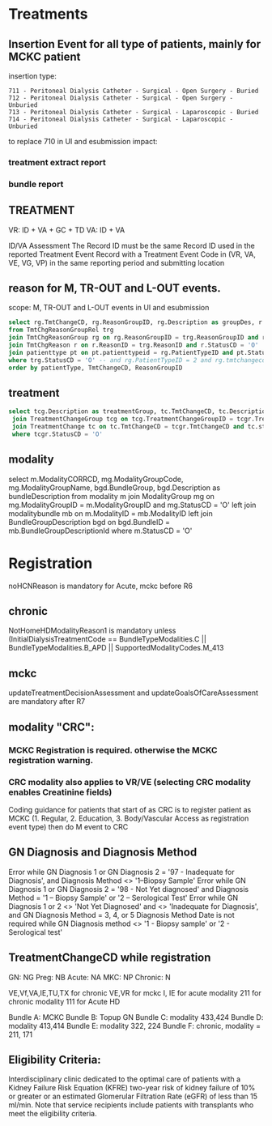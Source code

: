 # Treatments
## Insertion Event for all type of patients, mainly for MCKC patient
insertion type: 
```
711 - Peritoneal Dialysis Catheter - Surgical - Open Surgery - Buried
712 - Peritoneal Dialysis Catheter - Surgical - Open Surgery - Unburied
713 - Peritoneal Dialysis Catheter - Surgical - Laparoscopic - Buried
714 - Peritoneal Dialysis Catheter - Surgical - Laparoscopic - Unburied 
```
to replace 710 in UI and esubmission
impact:
### treatment extract report
### bundle report


## TREATMENT
VR: ID + VA + GC + TD
VA: ID + VA

ID/VA Assessment
The Record ID must be the same Record ID used in the reported Treatment Event Record with a Treatment Event Code in (VR, VA, VE, VG, VP) in the same reporting period and submitting location 

##  reason for M, TR-OUT and L-OUT events.
scope: M, TR-OUT and L-OUT events in UI and esubmission
```sql
select rg.TmtChangeCD, rg.ReasonGroupID, rg.Description as groupDes, r.reasonId, r.CORRCD as reasonCode, r.Description as reasonDes, pt.Description as patientType 
from TmtChgReasonGroupRel trg
join TmtChgReasonGroup rg on rg.ReasonGroupID = trg.ReasonGroupID and rg.StatusCD = 'O'
join TmtChgReason r on r.ReasonID = trg.ReasonID and r.StatusCD = 'O'
join patienttype pt on pt.patienttypeid = rg.PatientTypeID and pt.StatusCD = 'O'
where trg.StatusCD = 'O' -- and rg.PatientTypeID = 2 and rg.tmtchangecd in ('L', 'TR', 'M')
order by patientType, TmtChangeCD, ReasonGroupID
```
## treatment
```sql
select tcg.Description as treatmentGroup, tc.TmtChangeCD, tc.Description as treatment from TreatmentChangegrouprel tcgr
 join TreatmentChangeGroup tcg on tcg.TreatmentChangeGroupID = tcgr.TreatmentChangeGroupID and tcg.statusCD = 'O'
 join TreatmentChange tc on tc.TmtChangeCD = tcgr.TmtChangeCD and tc.statusCD = 'O'
 where tcgr.StatusCD = 'O'
```
## modality
select m.ModalityCORRCD, mg.ModalityGroupCode, mg.ModalityGroupName, bgd.BundleGroup, bgd.Description as bundleDescription 
from modality m
 join ModalityGroup mg on mg.ModalityGroupID = m.ModalityGroupID and mg.StatusCD = 'O'
left join modalitybundle mb on m.ModalityID = mb.ModalityID	
left join BundleGroupDescription bgd on bgd.BundleID = mb.BundleGroupDescriptionId
where m.StatusCD = 'O'

# Registration
noHCNReason is mandatory for Acute, mckc before R6 
## chronic
NotHomeHDModalityReason1 is mandatory unless (InitialDialysisTreatmentCode == BundleTypeModalities.C || BundleTypeModalities.B_APD || SupportedModalityCodes.M_413
## mckc
updateTreatmentDecisionAssessment and updateGoalsOfCareAssessment are mandatory after R7

## modality "CRC": 
### MCKC Registration is required. otherwise the MCKC registration warning.
### CRC modality also applies to VR/VE (selecting CRC modality enables Creatinine fields)
Coding guidance for patients that start of as CRC is to register patient as MCKC (1. Regular, 2. Education, 3. Body/Vascular Access as registration event type) then do M event to CRC

## GN Diagnosis and Diagnosis Method
Error while GN Diagnosis 1 or GN Diagnosis 2 = '97 - Inadequate for Diagnosis', and Diagnosis Method <>  '1–Biopsy Sample'
Error while GN Diagnosis 1 or GN Diagnosis 2 = '98 - Not Yet diagnosed' and Diagnosis Method = '1 – Biopsy Sample' or '2 – Serological Test'
Error while GN Diagnosis 1 or 2 <> 'Not Yet Diagnosed' and <> 'Inadequate for Diagnosis', and GN Diagnosis Method = 3, 4, or 5
Diagnosis Method Date is not required while GN Diagnosis method <> '1 - Biopsy sample' or '2 - Serological test'

## TreatmentChangeCD while registration
GN: NG
Preg: NB
Acute: NA
MKC: NP
Chronic: N


VE,Vf,VA,IE,TU,TX for chronic
VE,VR for mckc
I, IE for acute 
modality 211 for chronic
modality 111 for Acute HD

Bundle A: MCKC
Bundle B: Topup GN
Bundle C: modality 433,424
Bundle D: modality 413,414
Bundle E: modality 322, 224
Bundle F: chronic, modality = 211, 171

## Eligibility Criteria: 
Interdisciplinary clinic dedicated to the optimal care of patients with a Kidney Failure Risk Equation (KFRE) two-year risk of kidney failure of 10% or greater or an estimated Glomerular Filtration Rate (eGFR) of less than 15 ml/min. Note that service recipients include patients with transplants who meet the eligibility criteria. 
